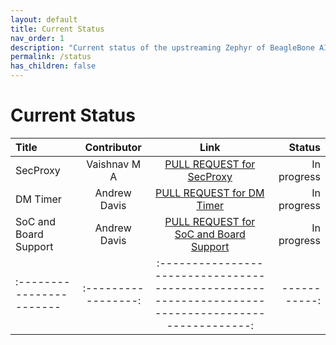 ```yaml
---
layout: default
title: Current Status
nav_order: 1
description: "Current status of the upstreaming Zephyr of BeagleBone AI 64."
permalink: /status
has_children: false
---
```


# Current Status 

| Title                    | Contributor        | Link                                                                                               | Status      |
| :----------------------- | :-----------------:| :-------------------------------------------------------------------------------------------------:| -----------:|
| SecProxy                 |   Vaishnav M A     | [PULL REQUEST for SecProxy](https://github.com/zephyrproject-rtos/zephyr/pull/71528)               | In progress |
| DM Timer                 |   Andrew Davis     | [PULL REQUEST for DM Timer](https://github.com/zephyrproject-rtos/zephyr/pull/71526)               | In progress |
| SoC and Board Support    |   Andrew Davis     | [PULL REQUEST for SoC and Board Support](https://github.com/zephyrproject-rtos/zephyr/pull/71527)  | In progress |
| :----------------------- | :-----------------:| :-------------------------------------------------------------------------------------------------:| -----------:|